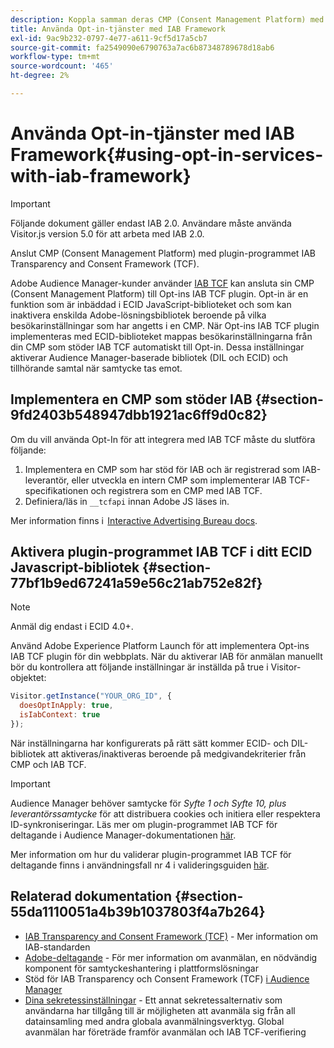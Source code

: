 ```yaml
---
description: Koppla samman deras CMP (Consent Management Platform) med Opt-ins Audience Manager plugin för IAB Transparency och Consent Framework (TCF).
title: Använda Opt-in-tjänster med IAB Framework
exl-id: 9ac9b232-0797-4e77-a611-9cf5d17a5cb7
source-git-commit: fa2549090e6790763a7ac6b87348789678d18ab6
workflow-type: tm+mt
source-wordcount: '465'
ht-degree: 2%

---
```


# Använda Opt-in-tjänster med IAB Framework{#using-opt-in-services-with-iab-framework}

>[!IMPORTANT]
>
>Följande dokument gäller endast IAB 2.0. Användare måste använda Visitor.js version 5.0 för att arbeta med IAB 2.0.

Anslut CMP (Consent Management Platform) med plugin-programmet IAB Transparency and Consent Framework (TCF).

Adobe Audience Manager-kunder använder [IAB TCF](https://iabtechlab.com/standards/gdpr-transparency-and-consent-framework/) kan ansluta sin CMP (Consent Management Platform) till Opt-ins IAB TCF plugin. Opt-in är en funktion som är inbäddad i ECID JavaScript-biblioteket och som kan inaktivera enskilda Adobe-lösningsbibliotek beroende på vilka besökarinställningar som har angetts i en CMP. När Opt-ins IAB TCF plugin implementeras med ECID-biblioteket mappas besökarinställningarna från din CMP som stöder IAB TCF automatiskt till Opt-in. Dessa inställningar aktiverar Audience Manager-baserade bibliotek (DIL och ECID) och tillhörande samtal när samtycke tas emot.

## Implementera en CMP som stöder IAB {#section-9fd2403b548947dbb1921ac6ff9d0c82}

Om du vill använda Opt-In för att integrera med IAB TCF måste du slutföra följande:

1. Implementera en CMP som har stöd för IAB och är registrerad som IAB-leverantör, eller utveckla en intern CMP som implementerar IAB TCF-specifikationen och registrera som en CMP med IAB TCF.
1. Definiera/läs in `__tcfapi` innan Adobe JS läses in.

Mer information finns i  [Interactive Advertising Bureau docs](https://github.com/InteractiveAdvertisingBureau/GDPR-Transparency-and-Consent-Framework/blob/master/TCFv2/TCF-Implementation-Guidelines.md).

## Aktivera plugin-programmet IAB TCF i ditt ECID Javascript-bibliotek {#section-77bf1b9ed67241a59e56c21ab752e82f}

>[!NOTE]
>
>Anmäl dig endast i ECID 4.0+.

Använd Adobe Experience Platform Launch för att implementera Opt-ins IAB TCF plugin för din webbplats. När du aktiverar IAB för anmälan manuellt bör du kontrollera att följande inställningar är inställda på true i Visitor-objektet:

```javascript
Visitor.getInstance("YOUR_ORG_ID", {  
  doesOptInApply: true,
  isIabContext: true
});
```

När inställningarna har konfigurerats på rätt sätt kommer ECID- och DIL-bibliotek att aktiveras/inaktiveras beroende på medgivandekriterier från CMP och IAB TCF.

>[!IMPORTANT]
>
>Audience Manager behöver samtycke för *Syfte 1 och Syfte 10, plus leverantörssamtycke* för att distribuera cookies och initiera eller respektera ID-synkroniseringar. Läs mer om plugin-programmet IAB TCF för deltagande i Audience Manager-dokumentationen [här](https://docs.adobe.com/help/en/audience-manager/user-guide/overview/gdpr/aam-iab-plugin.html).

Mer information om hur du validerar plugin-programmet IAB TCF för deltagande finns i användningsfall nr 4 i valideringsguiden [här](../../implementation-guides/opt-in-service/testing-optin-and-iab-plugin.md#section-ca5c6f92fbdf4fd29b4acb6b644efbd0).

## Relaterad dokumentation {#section-55da1110051a4b39b1037803f4a7b264}

* [IAB Transparency and Consent Framework (TCF)](https://iabtechlab.com/standards/gdpr-transparency-and-consent-framework/) - Mer information om IAB-standarden
* [Adobe-deltagande](../../implementation-guides/opt-in-service/optin-overview.md#concept-f9b5db0d27a245fbadd3e19162319360) - För mer information om avanmälan, en nödvändig komponent för samtyckeshantering i plattformslösningar
* Stöd för IAB Transparency och Consent Framework (TCF) [i Audience Manager](https://experienceleague.adobe.com/docs/audience-manager/user-guide/overview/data-privacy/consent-management/aam-iab-plugin.html)
* [Dina sekretessinställningar](https://www.adobe.com/se/privacy/opt-out.html#customeruse) - Ett annat sekretessalternativ som användarna har tillgång till är möjligheten att avanmäla sig från all datainsamling med andra globala avanmälningsverktyg. Global avanmälan har företräde framför avanmälan och IAB TCF-verifiering
